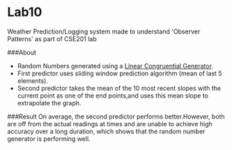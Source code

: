 # Lab10
Weather Prediction/Logging system made to understand 'Observer Patterns' as part of CSE201 lab

###About
- Random Numbers generated using a <a href="https://en.wikipedia.org/wiki/Linear_congruential_generator">Linear Congruential Generator</a>. 
- First predictor uses sliding window prediction algorithm (mean of last 5 elements).
- Second predictor takes the mean of the 10 most recent slopes with the current point as one of the end points,and uses this mean slope to extrapolate the graph.

###Result
On average, the second predictor performs better.However, both are off from the actual readings at times and are unable to achieve high accuracy over a long duration, which shows that the random number generator is performing well.
